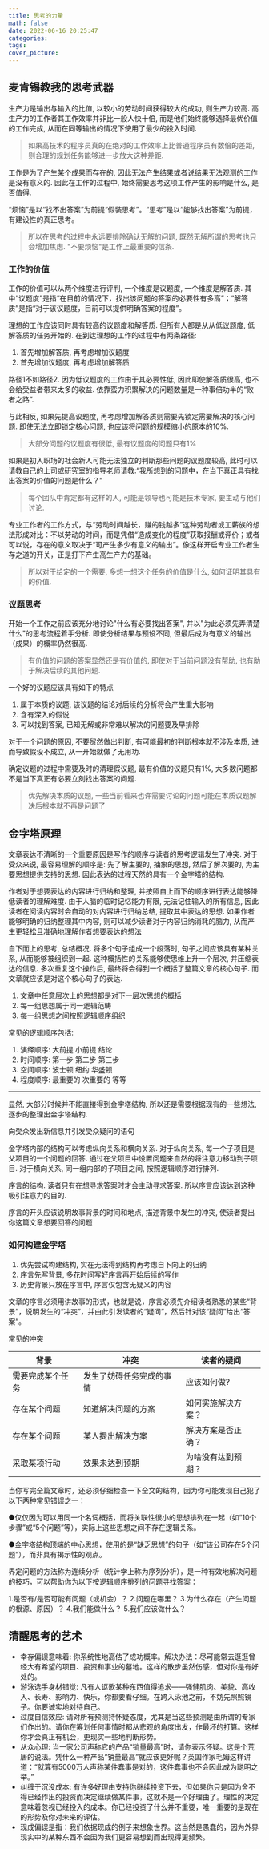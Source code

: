 ```yaml
---
title: 思考的力量
math: false
date: 2022-06-16 20:25:47
categories:
tags:
cover_picture:
---
```




麦肯锡教我的思考武器
--------------------------


生产力是输出与输入的比值, 以较小的劳动时间获得较大的成功, 则生产力较高. 高生产力的工作者其工作效率并非比一般人快十倍, 而是他们始终能够选择最优价值的工作完成, 从而在同等输出的情况下使用了最少的投入时间.

> 如果高技术的程序员真的在绝对的工作效率上比普通程序员有数倍的差距, 则合理的规划任务能够进一步放大这种差距.


工作是为了产生某个成果而存在的, 因此无法产生结果或者说结果无法观测的工作是没有意义的. 因此在工作的过程中, 始终需要思考这项工作产生的影响是什么, 是否值得.


“烦恼”是以“找不出答案”为前提“假装思考”。“思考”是以“能够找出答案”为前提，有建设性的真正思考。

> 所以在思考的过程中永远要排除确认无解的问题, 既然无解所谓的思考也只会增加焦虑. "不要烦恼"是工作上最重要的信条.

### 工作的价值

工作的价值可以从两个维度进行评判, 一个维度是议题度, 一个维度是解答质. 其中“议题度”是指“在目前的情况下，找出该问题的答案的必要性有多高”；“解答质”是指“对于该议题度，目前可以提供明确答案的程度”。

理想的工作应该同时具有较高的议题度和解答质. 但所有人都是从从低议题度, 低解答质的任务开始的. 在到达理想的工作的过程中有两条路径:

1. 首先增加解答质, 再考虑增加议题度
2. 首先增加议题度, 再考虑增加解答质

路径1不如路径2. 因为低议题度的工作由于其必要性低, 因此即使解答质很高, 也不会给受益者带来太多的收益. 依靠蛮力积累解决的问题数量是一种事倍功半的“败者之路”.

与此相反, 如果先提高议题度, 再考虑增加解答质则需要先锁定需要解决的核心问题. 即使无法立即锁定核心问题, 也应该将问题的规模缩小的原本的10%.

> 大部分问题的议题度有很低, 最有议题度的问题只有1%

如果是初入职场的社会新人可能无法独立的判断那些问题的议题度较高, 此时可以请教自己的上司或研究室的指导老师请教:“我所想到的问题中，在当下真正具有找出答案的价值的问题是什么？”

> 每个团队中肯定都有这样的人, 可能是领导也可能是技术专家, 要主动与他们讨论.

专业工作者的工作方式，与“劳动时间越长，赚的钱越多”这种劳动者或工薪族的想法形成对比：不以劳动的时间，而是凭借“造成变化的程度”获取报酬或评价；或者可以说，存在的意义取决于“可产生多少有意义的输出”。像这样开启专业工作者生存之道的开关，正是打下产生高生产力的基础。

> 所以对于给定的一个需要, 多想一想这个任务的价值是什么, 如何证明其具有的价值.


### 议题思考

开始一个工作之前应该充分地讨论"什么有必要找出答案", 并以"为此必须先弄清楚什么"的思考流程着手分析. 即使分析结果与预设不同, 但最后成为有意义的输出（成果）的概率仍然很高.

> 有价值的问题的答案显然还是有价值的, 即使对于当前问题没有帮助, 也有助于解决后续的其他问题.


一个好的议题应该具有如下的特点

1. 属于本质的议题, 该议题的结论对后续的分析将会产生重大影响
2. 含有深入的假说 
3. 可以找到答案, 已知无解或非常难以解决的问题要及早排除

对于一个问题的原因, 不要贸然做出判断, 有可能最初的判断根本就不涉及本质, 进而导致假设不成立, 从一开始就做了无用功. 

确定议题的过程中需要及时的清理假议题, 最有价值的议题只有1%, 大多数问题都不是当下真正有必要立刻找出答案的问题. 

> 优先解决本质的议题, 一些当前看来也许需要讨论的问题可能在本质议题解决后根本就不再是问题了


金字塔原理
----------------

文章表达不清晰的一个重要原因是写作的顺序与读者的思考逻辑发生了冲突. 对于受众来说, 最容易理解的顺序是: 先了解主要的, 抽象的思想, 然后了解次要的, 为主要思想提供支持的思想. 因此表达的过程天然的具有一个金字塔的结构.


作者对于想要表达的内容进行归纳和整理, 并按照自上而下的顺序进行表达能够降低读者的理解难度. 由于人脑的临时记忆能力有限, 无法记住输入的所有信息, 因此读者在阅读内容时会自动的对内容进行归纳总结, 提取其中表达的思想. 如果作者能够明确的归纳整理其中内容, 则可以减少读者对于内容归纳消耗的脑力, 从而产生更轻松且准确地理解作者想要表达的想法


自下而上的思考, 总结概况. 将多个句子组成一个段落时, 句子之间应该具有某种关系, 从而能够被组织到一起. 这种概括性的关系能够使思维上升一个层次, 并压缩表达的信息. 多次重复这个操作后, 最终将会得到一个概括了整篇文章的核心句子. 而文章就应该是对这个核心句子的表达.

1. 文章中任意层次上的思想都是对下一层次思想的概括
2. 每一组思想属于同一逻辑范畴
3. 每一组思想之间按照逻辑顺序组织

常见的逻辑顺序包括:
1. 演绎顺序: 大前提 小前提 结论
2. 时间顺序: 第一步 第二步 第三步
3. 空间顺序: 波士顿 纽约 华盛顿
4. 程度顺序: 最重要的 次重要的 等等


---------------------

显然, 大部分时候并不能直接得到金字塔结构, 所以还是需要根据现有的一些想法, 逐步的整理出金字塔结构.


向受众发出新信息并引发受众疑问的语句



金字塔内部的结构可以考虑纵向关系和横向关系. 对于纵向关系, 每一个子项目是父项目的一个问题的回答. 通过在父项目中设置问题来自然的将注意力移动到子项目. 对于横向关系, 同一组内部的子项目之间, 按照逻辑顺序进行排列.


序言的结构. 读者只有在想寻求答案时才会主动寻求答案. 所以序言应该达到这种吸引注意力的目的. 

序言的开头应该说明故事背景的时间和地点, 描述背景中发生的冲突, 使读者提出你这篇文章想要回答的问题


### 如何构建金字塔

1. 优先尝试构建结构, 实在无法得到结构再考虑自下向上的归纳
2. 序言先写背景, 多花时间写好序言再开始后续的写作
3. 历史背景只放在序言中, 序言仅包含无疑义的内容


文章的序言必须用讲故事的形式，也就是说，序言必须先介绍读者熟悉的某些“背景”，说明发生的“冲突”，并由此引发读者的“疑问”，然后针对该“疑问”给出“答案”。


常见的冲突


| 背景             | 冲突                     | 读者的疑问         |
| ---------------- | ------------------------ | ------------------ |
| 需要完成某个任务 | 发生了妨碍任务完成的事情 | 应该如何做?        |
| 存在某个问题     | 知道解决问题的方案       | 如何实施解决方案？ |
| 存在某个问题     | 某人提出解决方案         | 解决方案是否正确？ |
| 采取某项行动     | 效果未达到预期           | 为啥没有达到预期？ |





当你写完全篇文章时，还必须仔细检查一下全文的结构，因为你可能发现自己犯了以下两种常见错误之一：

●仅仅因为可以用同一个名词概括，而将关联性很小的思想排列在一起（如“10个步骤”或“5个问题”等），实际上这些思想之间不存在逻辑关系。

●金字塔结构顶端的中心思想，使用的是“缺乏思想”的句子（如“该公司存在5个问题”），而非具有揭示性的观点。


界定问题的方法称为连续分析（统计学上称为序列分析），是一种有效地解决问题的技巧，可以帮助你为以下按逻辑顺序排列的问题寻找答案：

1.是否有/是否可能有问题（或机会）？
2.问题在哪里？
3.为什么存在（产生问题的根源、原因）？
4.我们能做什么？
5.我们应该做什么？




清醒思考的艺术
---------------

- 幸存偏误意味着: 你系统性地高估了成功概率。解决办法：尽可能常去逛逛曾经大有希望的项目、投资和事业的墓地。这样的散步虽然伤感，但对你是有好处的。
- 游泳选手身材错觉: 凡有人讴歌某种东西值得追求——强健肌肉、美貌、高收入、长寿、影响力、快乐，你都要看仔细。在跨入泳池之前，不妨先照照镜子。你要诚实地对待自己。
- 过度自信效应: 请对所有预测持怀疑态度，尤其是当这些预测是由所谓的专家们作出的。请你在筹划任何事情时都从悲观的角度出发，作最坏的打算。这样你才会真正有机会，更现实一些地判断形势。
- 从众心理: 当一家公司声称它的产品“销量最高”时，请你表示怀疑。这是个荒唐的说法。凭什么一种产品“销量最高”就应该更好呢？英国作家毛姆这样讲道：“就算有5000万人声称某件蠢事是对的，这件蠢事也不会因此成为聪明之举。”
- 纠缠于沉没成本: 有许多好理由支持你继续投资下去，但如果你只是因为舍不得已经作出的投资而决定继续做某件事，这就不是一个好理由了。理性的决定意味着忽视已经投入的成本。你已经投资了什么并不重要，唯一重要的是现在的形势及你对未来的评估。
- 现成偏误是指：我们依据现成的例子来想象世界。这当然是愚蠢的，因为外界现实中的某种东西不会因为我们更容易想到而出现得更频繁。